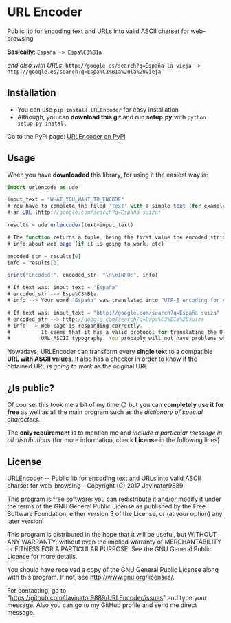 # URL Encoder
Public lib for encoding text and URLs into valid ASCII charset for web-browsing

**Basically**: `España -> Espa%C3%B1a` 

*and also with URLs*: `http://google.es/search?q=España la vieja -> http://google.es/search?q=Espa%C3%B1a%20la%20vieja`


## Installation
* You can use `pip install URLEncoder` for easy installation
* Although, you can **download this git** and run __setup.py__ with `python setup.py install`

Go to the PyPi page: [URLEncoder on PyPi](https://pypi.python.org/pypi?name=URLEncoder&:action=display)

## Usage
When you have **downloaded** this library, for using it the easiest way is:

```javascript
import urlencode as ude

input_text = "WHAT_YOU_WANT_TO_ENCODE"
# You have to complete the filed 'text' with a simple text (for example: España) or with
# an URL (http://google.com/search?q=España suiza)

results = ude.urlencoder(text=input_text)

# The function returns a tuple, being the first value the encoded string and the second one, 
# info about web-page (if it is going to work, etc)

encoded_str = results[0]
info = results[1]

print("Encoded:", encoded_str, "\n\nINFO:", info)

# If text was: input_text = "España"
# encoded_str --> Espa%C3%B1a
# info --> Your word "España" was translated into "UTF-8 encoding for ASCII-URLs" correctly

# If text was: input_text = "http://google.com/search?q=España suiza"
# encoded_str --> http://google.com/search?q=Espa%C3%B1a%20suiza
# info --> Web-page is responding correctly.
#          It seems that it has a valid protocol for translating the UTF-8 corresponding ASCII-characters into a valid
#          URL-ASCII typography. You probably will not have problems when accessing to it
```
Nowadays, URLEncoder can transform every **single text** to a compatible **URL with ASCII values**. It also has a checker in order to know if the obtained URL *is going to work* as the original URL

## ¿Is public?

Of course, this took me a bit of my time 😉 but you can **completely use it for free** as well as all the main program such as the *dictionary of special characters*.

The **only requirement** is to mention me and *include a particular message in all distributions* (for more information, check **License** in the following lines)

## License
URLEncoder -- Public lib for encoding text and URLs into valid ASCII charset for web-browsing - Copyright (C) 2017 Javinator9889

This program is free software: you can redistribute it and/or modify it under the terms of the GNU General Public License as published by the Free Software Foundation, either version 3 of the License, or (at your option) any later version.

This program is distributed in the hope that it will be useful, but WITHOUT ANY WARRANTY; without even the implied warranty of MERCHANTABILITY or FITNESS FOR A PARTICULAR PURPOSE. See the GNU General Public License for more details.

You should have received a copy of the GNU General Public License along with this program. If not, see http://www.gnu.org/licenses/.

For contacting, go to "https://github.com/Javinator9889/URLEncoder/issues" and type your message. Also you can go to my GitHub profile and send me direct message.

